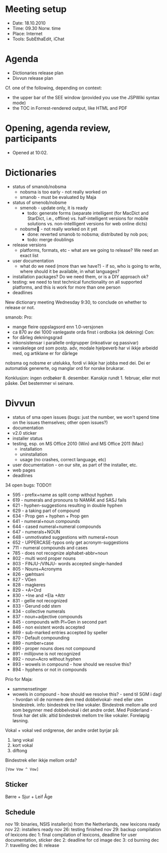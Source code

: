 # Meeting setup

* Date: 18.10.2010
* Time: 09.30 Norw. time
* Place: Internet
* Tools: SubEthaEdit, iChat

# Agenda

* Dictionaries release plan
* Divvun release plan

Cf. one of the following, depending on context:
* the upper bar of the SEE window (provided you use the JSPWiki syntax mode)
* the TOC in Forrest-rendered output, like HTML and PDF

# Opening, agenda review, participants

* Opened at 10:02.

# Dictionaries
* status of smanob/nobsma
    - nobsma is too early - not really worked on
    - smanob - must be evaluated by Maja
* status of smenob/nobsme
    - smenob - update only, it is ready
        - todo: generate forms (separate intelligent (for MacDict and StarDict, i.e., offline) vs.
    half-intelligent versions for mobile solutions
    vs. non-intellligent versions for web online dicts)
    - nobsme - not really worked on it yet
        - done: reverted smanob to nobsma; distributed by nob pos;
        - todo: merge doublings
* release versions
    - platforms, formats, etc - what are we going to release? We need an exact list
* user documentation
    - what do we need (more than we have?) - if so, who is going to write, where should it be available, in what languages?
* installation packages? Do we need them, or is a DIY approach ok?
* testing: we need to test technical functionality on all supported platforms, and this is work for more than one person
* deadlines

New dictionary meeting Wednesday 9:30, to conclude on whether to release or not.

smanob:
Pro:
- mange fleire oppslagsord enn 1.0-versjonen
- ca 870 av dei 1000 vanlegaste orda finst i ordboka (ok dekning)
Con:
- for dårleg dekningsgrad
- inkonsistensar i parallelle ordgrupper (inkoativar og passivar)
- vanskelege ord som postp. adv, modale hjelpeverb har vi ikkje arbeidd med, og artiklane er for dårlege

nobsma og nobsme er utelukka, fordi vi ikkje har jobba med dei. Dei er automatisk genererte, og manglar ord for norske brukarar.

Konklusjon: ingen ordbøker 8. desember. Kanskje rundt 1. februar, eller mot påske. Det bestemmer vi seinare.

# Divvun
* status of sma open issues (bugs: just the number, we won't spend time on the issues themselves; other open issues?)
* documentation
* v2.0 sticker
* installer status
* testing, esp. on MS Office 2010 (Win) and MS Office 2011 (Mac)
    - installation
    - uninstallation
    - usage (no crashes, correct language, etc)
* user documentation - on our site, as part of the installer, etc.
* web pages
* deadlines

34 open bugs: TODO!!

* 595 - prefix+name as split comp without hyphen
* 619 - numerals and pronouns to NAMÁK and SASJ fails
* 621 - hyphen-suggestions resulting in double hyphen
* 629 - a taking part of compound
* 634 - Prop gen + hyphen + Prop gen
* 641 - numeral+noun compounds
* 644 - cased numeral+numeral compounds
* 647 - numerals+NOUN
* 648 - unmotivated suggestions with numeral+noun
* 652 - UPPERCASE-typos only get acronym-suggestions
* 711 - numeral compounds and cases
* 785 - does not recognize alphabet-abbr+noun
* 802 - multi word proper nouns
* 803 - FINJU-/VINJU- words accepted single-handed
* 805 - Nouns+Acronyms
* 826 - gæhtsani
* 827 - VGen
* 828 - magkeres
* 829 - +A+Ord
* 830 - +Ine and +Ela +Attr
* 831 - gellie not recognized
* 833 - Gerund odd stem
* 834 - collective numerals
* 837 - noun+adjective compounds
* 845 - compounds with Pl+Gen in second part
* 846 - non existent words accepted
* 869 - sub-marked entries accepted by speller
* 870 - Default compounding
* 889 - number+case
* 890 - proper nouns does not compound
* 891 - millijovne is not recognized
* 892 - noun+Acro without hyphen
* 893 - wowels in compound - how should we resolve this?
* 894 - hyphens or not in compounds

Prio for Maja:
* sammensetinger
* wowels in compound - how should we resolve this? - send til SGM i dag! - hvordan vil de normere dem med dobbelvokal- med eller uten bindestrek. info: bindestrek tre like vokaler. Bindestrek mellom alle ord som begynner med dobbelvokal i det andre ordet. Med Polderland - finsk har det slik: altid bindestrek mellom tre like vokaler. Foreløpig løsning.

Vokal + vokal ved ordgrense, der andre ordet byrjar på:
1. lang vokal
1. kort vokal
1. diftong

Bindestrek eller ikkje mellom orda?

```
[Vow Vow ^ Vow]
```

## Sticker

Børre + Sjur + Leif Åge

## Schedule

nov 19: binaries, NSIS installer(s) from the Netherlands, new lexicons ready
nov 22: installers ready
nov 26: testing finished
nov 29: backup compilation of lexicons
dec  1: final compilation of lexicons, deadline for user documentation, sticker
dec  2: deadline for cd image
dec  3: cd burning
dec  7: travelling
dec  8: release

